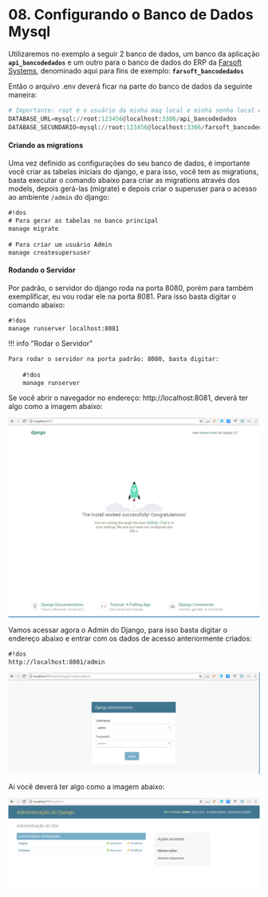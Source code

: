 # 08. Configurando o Banco de Dados Mysql

Utilizaremos no exemplo a seguir 2 banco de dados, um banco da aplicação **`api_bancodedados`** e um outro para o banco de dados do ERP da [Farsoft Systems][1], denominado aqui para fins de exemplo: **`farsoft_bancodedados`**

  [1]:http://www.farsoft.com.br

Então o arquivo .env deverá ficar na parte do banco de dados da seguinte maneira:

``` python
# Importante: root é o usuário da minha máq local e minha senha local é 123456
DATABASE_URL=mysql://root:123456@localhost:3306/api_bancodedados
DATABASE_SECUNDARIO=mysql://root:123456@localhost:3306/farsoft_bancodedados
```

#### Criando as migrations

Uma vez definido as configurações do seu banco de dados, é importante você criar as tabelas iniciais do django, e para isso, você tem as migrations, basta executar o comando abaixo para criar as migrations através dos models, depois gerá-las (migrate) e depois criar o superuser para o acesso ao ambiente `/admin` do django:

    #!dos
    # Para gerar as tabelas no banco principal
    manage migrate

    # Para criar um usuário Admin
    manage createsupersuser


#### Rodando o Servidor

Por padrão, o servidor do django roda na porta 8080, porém para também exemplificar, eu vou rodar ele na porta 8081. Para isso basta digitar o comando abaixo:

    #!dos
    manage runserver localhost:8081

!!! info "Rodar o Servidor"

    Para rodar o servidor na porta padrão: 8080, basta digitar:

        #!dos
        manage runserver

Se você abrir o navegador no endereço: http://localhost:8081, deverá ter algo como a imagem abaixo:


[![Django](../assets/images/django.PNG)](../assets/images/django.PNG)


Vamos acessar agora o Admin do Django, para isso basta digitar o endereço abaixo e entrar com os dados de acesso anteriormente criados:

    #!dos
    http://localhost:8081/admin

[![Django](../assets/images/django_login.PNG)](../assets/images/django_login.PNG)

Ai você deverá ter algo como a imagem abaixo:

[![Django Admin](../assets/images/django_admin.PNG)](../assets/images/django_admin.PNG)
